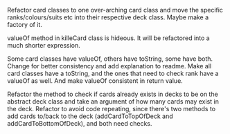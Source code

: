 Refactor card classes to one over-arching card class and move the specific ranks/colours/suits etc into their respective deck class. Maybe make a factory of it.

valueOf method in killeCard class is hideous. It will be refactored into a much shorter expression.

Some card classes have valueOf, others have toString, some have both. Change for better consistency and add explanation to readme. Make all card classes have a toString, and the ones that need to check rank have a valueOf as well. And make valueOf consistent in return value.

Refactor the method to check if cards already exists in decks to be on the abstract deck class and take an argument of how many cards may exist in the deck.
Refactor to avoid code repeating, since there's two methods to add cards to/back to the deck (addCardToTopOfDeck and addCardToBottomOfDeck), and both need checks.